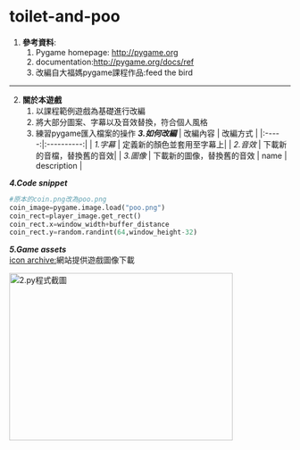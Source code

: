 # toilet-and-poo

1. **參考資料**:
    1. Pygame homepage: http://pygame.org 
    2. documentation:http://pygame.org/docs/ref
    3. 改編自大福媽pygame課程作品:feed the bird
 ------
2. **關於本遊戲**
    1. 以課程範例遊戲為基礎進行改編
    2. 將大部分圖案、字幕以及音效替換，符合個人風格
    3. 練習pygame匯入檔案的操作
**_3.如何改編_**
| 改編內容 | 改編方式 |
|:-----:|:----------:|
| _1.字幕_ | 定義新的顏色並套用至字幕上|
| _2.音效_ | 下載新的音檔，替換舊的音效|
| _3.圖像_ | 下載新的圖像，替換舊的音效 
| name | description |

**_4.Code snippet_**
```python
#原本的coin.png改為poo.png
coin_image=pygame.image.load("poo.png")
coin_rect=player_image.get_rect()
coin_rect.x=window_width+buffer_distance
coin_rect.y=random.randint(64,window_height-32)
```
**_5.Game assets_**<br>
[icon archive:](https://iconarchive.com/)網站提供遊戲圖像下載<br>

<img src="" width="400" height="300" alt="2.py程式截圖"><br>
